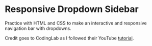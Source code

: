 # Responsive Dropdown Sidebar

Practice with HTML and CSS to make an interactive and responsive navigation bar with dropdowns.

Credit goes to CodingLab as I followed their YouTube [tutorial](https://www.youtube.com/watch?v=ES8vJcUqE7s&list=WL&index=3&t=7s).
